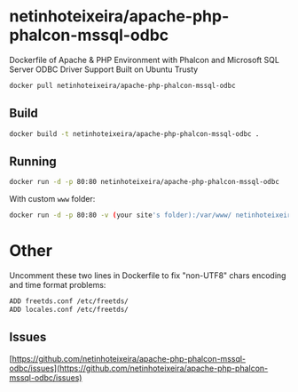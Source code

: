 # netinhoteixeira/apache-php-phalcon-mssql-odbc
Dockerfile of Apache & PHP Environment with Phalcon and Microsoft SQL Server ODBC Driver Support Built on Ubuntu Trusty

```bash
docker pull netinhoteixeira/apache-php-phalcon-mssql-odbc
```

## Build
```bash
docker build -t netinhoteixeira/apache-php-phalcon-mssql-odbc .
```

## Running
```bash
docker run -d -p 80:80 netinhoteixeira/apache-php-phalcon-mssql-odbc
```
With custom `www` folder:
```bash
docker run -d -p 80:80 -v (your site's folder):/var/www/ netinhoteixeira/apache-php-phalcon-mssql-odbc
```

# Other
Uncomment these two lines in Dockerfile to fix "non-UTF8" chars encoding and time format problems:
```bash
ADD freetds.conf /etc/freetds/
ADD locales.conf /etc/freetds/
```

## Issues
[https://github.com/netinhoteixeira/apache-php-phalcon-mssql-odbc/issues](https://github.com/netinhoteixeira/apache-php-phalcon-mssql-odbc/issues)
